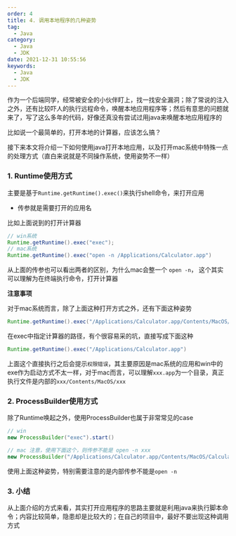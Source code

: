 ```yaml
---
order: 4
title: 4. 调用本地程序的几种姿势
tag:
  - Java
category:
  - Java
  - JDK
date: 2021-12-31 10:55:56
keywords:
  - Java
  - JDK
---
```


作为一个后端同学，经常被安全的小伙伴盯上，找一找安全漏洞；除了常说的注入之外，还有比较吓人的执行远程命令，唤醒本地应用程序等；然后有意思的问题就来了，写了这么多年的代码，好像还真没有尝试过用java来唤醒本地应用程序的

比如说一个最简单的，打开本地的计算器，应该怎么搞？


接下来本文将介绍一下如何使用java打开本地应用，以及打开mac系统中特殊一点的处理方式（直白来说就是不同操作系统，使用姿势不一样）

<!-- more -->

### 1. Runtime使用方式

主要是基于`Runtime.getRuntime().exec()`来执行shell命令，来打开应用

- 传参就是需要打开的应用名


比如上面说到的打开计算器

```java
// win系统
Runtime.getRuntime().exec("exec");
// mac系统
Runtime.getRuntime().exec("open -n /Applications/Calculator.app")
```

从上面的传参也可以看出两者的区别，为什么mac会整一个 `open -n`， 这个其实可以理解为在终端执行命令，打开计算器


**注意事项**

对于mac系统而言，除了上面这种打开方式之外，还有下面这种姿势

```java
Runtime.getRuntime().exec("/Applications/Calculator.app/Contents/MacOS/Calculator")
```

在exec中指定计算器的路径，有个很容易采的坑，直接写成下面这种

```java
Runtime.getRuntime().exec("/Applications/Calculator.app")
```

上面这个直接执行之后会提示`权限错误`，其主要原因是mac系统的应用和win中的exe作为启动方式不太一样，对于mac而言，可以理解`xxx.app`为一个目录，真正执行文件是内部的`xxx/Contents/MacOS/xxx`


### 2. ProcessBuilder使用方式

除了Runtime唤起之外，使用ProcessBuilder也属于非常常见的case


```java
// win
new ProcessBuilder("exec").start()

// mac 注意，使用下面这个，则传参不能是 open -n xxx
new ProcessBuilder("/Applications/Calculator.app/Contents/MacOS/Calculator").start()
```

使用上面这种姿势，特别需要注意的是内部传参不能是`open -n`

### 3. 小结

从上面介绍的方式来看，其实打开应用程序的思路主要就是利用java来执行脚本命令；内容比较简单，隐患却是比较大的；在自己的项目中，最好不要出现这种调用方式
